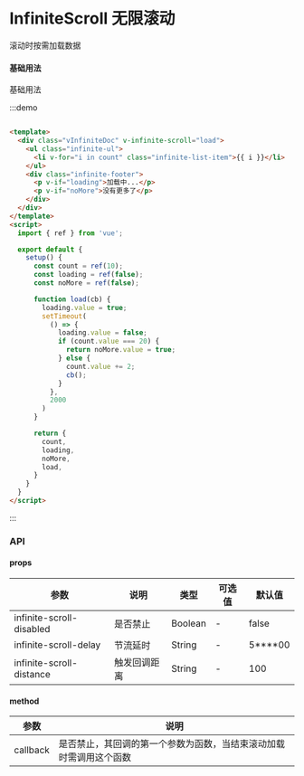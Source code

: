 # InfiniteScroll 无限滚动

滚动时按需加载数据

#### 基础用法

基础用法

:::demo

```html

<template>
  <div class="vInfiniteDoc" v-infinite-scroll="load">
    <ul class="infinite-ul">
      <li v-for="i in count" class="infinite-list-item">{{ i }}</li>
    </ul>
    <div class="infinite-footer">
      <p v-if="loading">加载中...</p>
      <p v-if="noMore">没有更多了</p>
    </div>
  </div>
</template>
<script>
  import { ref } from 'vue';

  export default {
    setup() {
      const count = ref(10);
      const loading = ref(false);
      const noMore = ref(false);

      function load(cb) {
        loading.value = true;
        setTimeout(
          () => {
            loading.value = false;
            if (count.value === 20) {
              return noMore.value = true;
            } else {
              count.value += 2;
              cb();
            }
          },
          2000
        )
      }

      return {
        count,
        loading,
        noMore,
        load,
      }
    }
  }
</script>
```

:::

### API

#### props

| 参数      | 说明          | 类型      | 可选值                           | 默认值  |
|---------- |-------------- |---------- |--------------------------------  |-------- |
| infinite-scroll-disabled | 是否禁止 | Boolean | - | false |
| infinite-scroll-delay | 节流延时 | String | - | 5****00 |
| infinite-scroll-distance | 触发回调距离 | String | - | 100 |

#### method

| 参数      | 说明          |
|---------- |-------------- |
| callback | 是否禁止，其回调的第一个参数为函数，当结束滚动加载时需调用这个函数 | 
